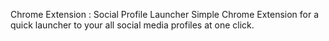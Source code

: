 Chrome Extension : Social Profile Launcher
Simple Chrome Extension for a quick launcher to your all social media profiles at one click.

 
